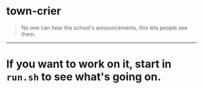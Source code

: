 # town-crier  
> No one can hear the school's announcements, this lets people see them.  
  
<hr>  

# If you want to work on it, start in `run.sh` to see what's going on.
